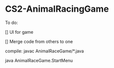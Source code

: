 # CS2-AnimalRacingGame

To do: 
  
  [] UI for game 
  
  [] Merge code from others to one

compile:
  javac AnimalRaceGame/*.java

  java AnimalRaceGame.StartMenu


